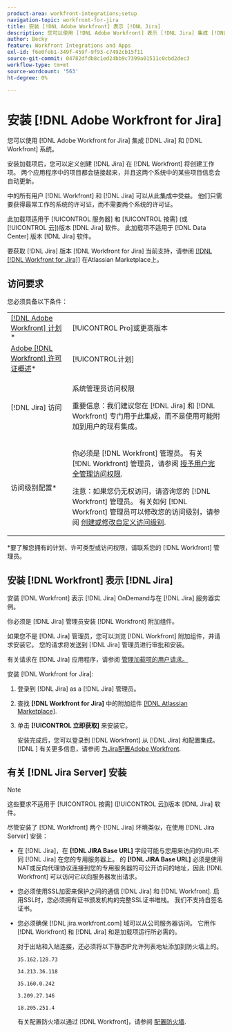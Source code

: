 ```yaml
---
product-area: workfront-integrations;setup
navigation-topic: workfront-for-jira
title: 安装 [!DNL Adobe Workfront] 表示 [!DNL Jira]
description: 您可以使用 [!DNL Adobe Workfront] 表示 [!DNL Jira] 集成 [!DNL Jira] 和 [!DNL Workfront] 系统。
author: Becky
feature: Workfront Integrations and Apps
exl-id: f6e0feb1-349f-459f-9f93-c7492cb15f11
source-git-commit: 04782dfdb8c1ed24bb9c7399a01511c0cbd2dec3
workflow-type: tm+mt
source-wordcount: '563'
ht-degree: 0%

---
```


# 安装 [!DNL Adobe Workfront for Jira]

您可以使用 [!DNL Adobe Workfront for Jira] 集成 [!DNL Jira] 和 [!DNL Workfront] 系统。

安装加载项后，您可以定义创建 [!DNL Jira] 在 [!DNL Workfront] 将创建工作项。 两个应用程序中的项目都会链接起来，并且这两个系统中的某些项目信息会自动更新。

中的所有用户 [!DNL Workfront] 和 [!DNL Jira] 可以从此集成中受益。 他们只需要获得最常工作的系统的许可证，而不需要两个系统的许可证。

此加载项适用于 [!UICONTROL 服务器] 和 [!UICONTROL 按需] (或 [!UICONTROL 云])版本 [!DNL Jira] 软件。 此加载项不适用于 [!DNL Data Center] 版本 [!DNL Jira] 软件。

要获取 [!DNL Jira] 版本 [!DNL Workfront for Jira] 当前支持，请参阅 [[!DNL [!DNL Workfront for Jira]]](https://marketplace.atlassian.com/apps/1218653/workfront-for-jira?hosting=cloud&amp;tab=overview) 在Atlassian Marketplace上。

## 访问要求

您必须具备以下条件：

<table style="table-layout:auto"> 
 <col> 
 <col> 
 <tbody> 
  <tr> 
   <td role="rowheader"><a href="https://www.workfront.com/plans" target="_blank">[!DNL Adobe Workfront] 计划</a>*</td> 
   <td> <p>[!UICONTROL Pro]或更高版本</p> </td> 
  </tr> 
  <tr> 
   <td role="rowheader"><a href="../../administration-and-setup/add-users/access-levels-and-object-permissions/wf-licenses.md" class="MCXref xref">Adobe [!DNL Workfront] 许可证概述</a>*</td> 
   <td> <p>[!UICONTROL计划]</p> </td> 
  </tr> 
  <tr> 
   <td role="rowheader">[!DNL Jira] 访问</td> 
   <td> <p>系统管理员访问权限</p> <p>重要信息：我们建议您在 [!DNL Jira] 和 [!DNL Workfront] 专门用于此集成，而不是使用可能附加到用户的现有集成。</p> </td> 
  </tr> 
  <tr> 
   <td role="rowheader">访问级别配置*</td> 
   <td> <p>你必须是 [!DNL Workfront] 管理员。 有关 [!DNL Workfront] 管理员，请参阅 <a href="../../administration-and-setup/add-users/configure-and-grant-access/grant-a-user-full-administrative-access.md" class="MCXref xref">授予用户完全管理访问权限</a>.</p> <p>注意：如果您仍无权访问，请咨询您的 [!DNL Workfront] 管理员。 有关如何 [!DNL Workfront] 管理员可以修改您的访问级别，请参阅 <a href="../../administration-and-setup/add-users/configure-and-grant-access/create-modify-access-levels.md" class="MCXref xref">创建或修改自定义访问级别</a>.</p> </td> 
  </tr> 
 </tbody> 
</table>

&#42;要了解您拥有的计划、许可类型或访问权限，请联系您的 [!DNL Workfront] 管理员。

## 安装 [!DNL Workfront] 表示 [!DNL Jira]

安装 [!DNL Workfront] 表示 [!DNL Jira] OnDemand与在 [!DNL Jira] 服务器实例。

你必须是 [!DNL Jira] 管理员安装 [!DNL Workfront] 附加组件。

如果您不是 [!DNL Jira] 管理员，您可以浏览 [!DNL Workfront] 附加组件，并请求安装它。 您的请求将发送到 [!DNL Jira] 管理员进行审批和安装。

有关请求在 [!DNL Jira] 应用程序，请参阅 [管理加载项的用户请求。](https://confluence.atlassian.com/upm/managing-user-requests-for-add-ons-781394968.html)

安装 [!DNL Workfront for Jira]:

1. 登录到 [!DNL Jira] as a [!DNL Jira] 管理员。
1. 查找 **[!DNL Workfront for Jira]** 中的附加组件 [[!DNL Atlassian Marketplace]](https://marketplace.atlassian.com/apps/1218653/workfront-for-jira?hosting=cloud&amp;tab=overview).

1. 单击 **[!UICONTROL 立即获取]** 来安装它。

   安装完成后，您可以登录到 [!DNL Workfront] 从 [!DNL Jira] 和配置集成。
   [!DNL ]
有关更多信息，请参阅 [为Jira配置Adobe Workfront](../../workfront-integrations-and-apps/use-workfront-with-jira/configure-workfront-for-jira.md).

## 有关 [!DNL Jira Server] 安装

>[!NOTE]
>
>这些要求不适用于 [!UICONTROL 按需] ([!UICONTROL 云])版本 [!DNL Jira] 软件。

尽管安装了 [!DNL Workfront] 两个 [!DNL Jira] 环境类似，在使用 [!DNL Jira Server] 安装：

* 在 [!DNL Jira]，在 **[!DNL JIRA Base URL]** 字段可能与您用来访问的URL不同 [!DNL Jira] 在您的专用服务器上。 的 **[!DNL JIRA Base URL]** 必须是使用NAT或反向代理协议连接到您的专用服务器的可公开访问的地址，因此 [!DNL Workfront] 可以访问它以向服务器发出请求。

* 您必须使用SSL加密来保护之间的通信 [!DNL Jira] 和 [!DNL Workfront]. 启用SSL时，您必须拥有证书颁发机构的完整SSL证书堆栈。 我们不支持自签名证书。
* 您必须确保 [!DNL jira.workfront.com] 域可以从公司服务器访问。 它用作 [!DNL Workfront] 和 [!DNL Jira] 和是加载项运行所必需的。

   对于出站和入站连接，还必须将以下静态IP允许列表地址添加到防火墙上的。

   `35.162.128.73`

   `34.213.36.118`

   `35.160.0.242`

   `3.209.27.146`

   `18.205.251.4`

   有关配置防火墙以通过 [!DNL Workfront]，请参阅 [配置防火墙](../../administration-and-setup/get-started-wf-administration/configure-your-firewall.md).
